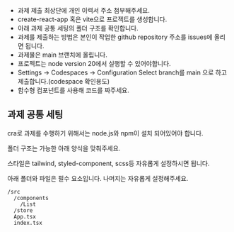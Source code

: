 - 과제 제출 최상단에 개인 이력서 주소 첨부해주세요.
- create-react-app 혹은 vite으로 프로젝트를 생성합니다.
- 아래 과제 공통 세팅의 폴더 구조를 확인합니다.
- 과제를 제출하는 방법은 본인이 작업한 github repository 주소를 issues에 올리면 됩니다.
- 과제물은 main 브랜치에 올립니다.
- 프로젝트는 node version 20에서 실행할 수 있어야합니다.
- Settings -> Codespaces -> Configuration Select branch를 main 으로 하고 제출합니다.(codespace 확인용도)
- 함수형 컴포넌트를 사용해 코드를 짜주세요.

## 과제 공통 세팅

cra로 과제를 수행하기 위해서는 node.js와 npm이 설치 되어있어야 합니다.

폴더 구조는 가능한 아래 양식을 맞춰주세요.

스타일은 tailwind, styled-component, scss등 자유롭게 설정하시면 됩니다.

아래 폴더와 파일은 필수 요소입니다. 나머지는 자유롭게 설정해주세요.

```
/src
  /components
    /List
  /store
  App.tsx
  index.tsx
```
